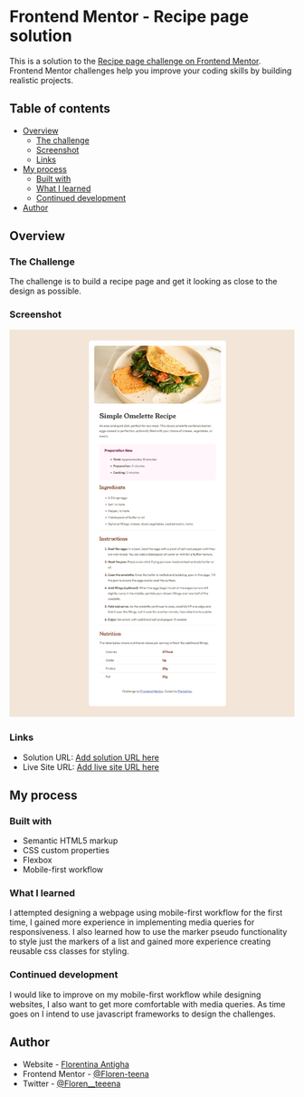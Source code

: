 # Frontend Mentor - Recipe page solution

This is a solution to the [Recipe page challenge on Frontend Mentor](https://www.frontendmentor.io/challenges/recipe-page-KiTsR8QQKm). Frontend Mentor challenges help you improve your coding skills by building realistic projects.

## Table of contents

- [Overview](#overview)
  - [The challenge](#the-challenge)
  - [Screenshot](#screenshot)
  - [Links](#links)
- [My process](#my-process)
  - [Built with](#built-with)
  - [What I learned](#what-i-learned)
  - [Continued development](#continued-development)
- [Author](#author)

## Overview

### The Challenge

The challenge is to build a recipe page and get it looking as close to the design as possible.

### Screenshot

![](./assets/images/Screenshot.png)

### Links

- Solution URL: [Add solution URL here](https://your-solution-url.com)
- Live Site URL: [Add live site URL here](https://your-live-site-url.com)

## My process

### Built with

- Semantic HTML5 markup
- CSS custom properties
- Flexbox
- Mobile-first workflow

### What I learned

I attempted designing a webpage using mobile-first workflow for the first time, I gained more experience in implementing media queries for responsiveness.
I also learned how to use the marker pseudo functionality to style just the markers of a list and gained more experience creating reusable css classes for styling.

### Continued development

I would like to improve on my mobile-first workflow while designing websites, I also want to get more comfortable with media queries. As time goes on I intend to use javascript frameworks to design the challenges.

## Author

- Website - [Florentina Antigha](https://florentinaantigha.vercel.app/)
- Frontend Mentor - [@Floren-teena](https://www.frontendmentor.io/profile/Floren-teena)
- Twitter - [@Floren\_\_teeena](https://twitter.com/Floren__teeena)
